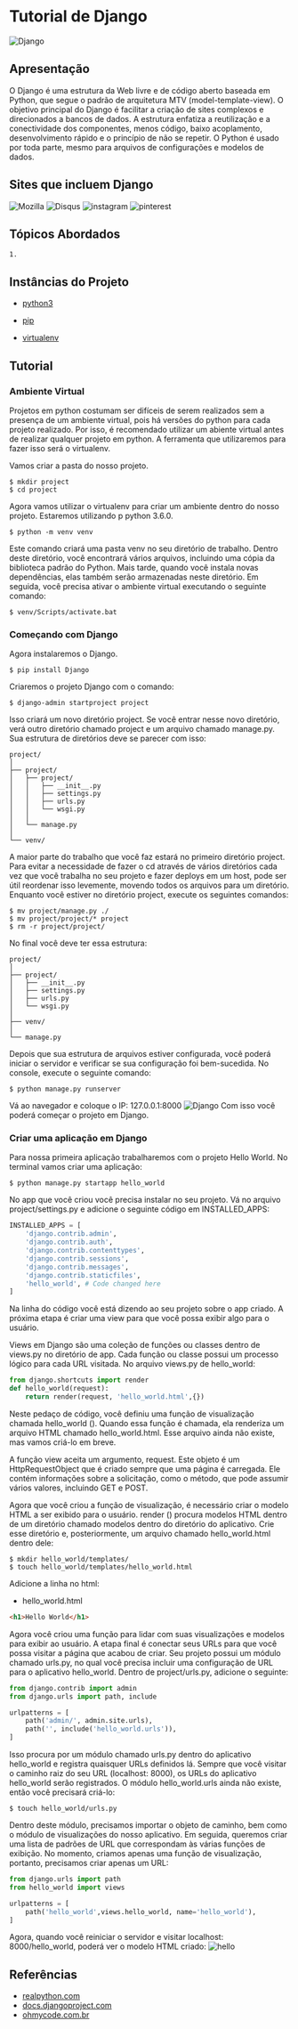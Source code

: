 # Tutorial de Django

![Django](img/django.png)

## Apresentação

O Django é uma estrutura da Web livre e de código aberto baseada em Python, que segue o padrão de arquitetura MTV (model-template-view).
O objetivo principal do Django é facilitar a criação de sites complexos e direcionados a bancos de dados. A estrutura enfatiza a reutilização e a conectividade dos componentes, menos código, baixo acoplamento, desenvolvimento rápido e o princípio de não se repetir. O Python é usado por toda parte, mesmo para arquivos de configurações e modelos de dados.

## Sites que incluem Django

![Mozilla](img/firefox.png)
![Disqus](img/disqus.png)
![instagram](img/instagram.png)
![pinterest](img/pinterest.png)

## Tópicos Abordados

    1. 

## Instâncias do Projeto

* [python3](https://www.python.org/)

* [pip](https://pypi.org/project/pip/)

* [virtualenv](https://virtualenv.pypa.io/en/latest/)

## Tutorial

### Ambiente Virtual
Projetos em python costumam ser difíceis de serem realizados sem a presença de um ambiente virtual, pois há versões do python para cada projeto realizado. Por isso, é recomendado utilizar um abiente virtual antes de realizar qualquer projeto em python. A ferramenta que utilizaremos para fazer isso será o virtualenv.

Vamos criar a pasta do nosso projeto.
```shell
$ mkdir project
$ cd project
```
Agora vamos utilizar o virtualenv para criar um ambiente dentro do nosso projeto.
Estaremos utilizando p python 3.6.0.
```shell
$ python -m venv venv
```
Este comando criará uma pasta venv no seu diretório de trabalho. Dentro deste diretório, você encontrará vários arquivos, incluindo uma cópia da biblioteca padrão do Python. Mais tarde, quando você instala novas dependências, elas também serão armazenadas neste diretório. Em seguida, você precisa ativar o ambiente virtual executando o seguinte comando:
```shell
$ venv/Scripts/activate.bat
```
### Começando com Django
Agora instalaremos o Django.
```shell
$ pip install Django
```
Criaremos o projeto Django com o comando:
```shell
$ django-admin startproject project
```
Isso criará um novo diretório project. Se você entrar nesse novo diretório, verá outro diretório chamado project e um arquivo chamado manage.py. Sua estrutura de diretórios deve se parecer com isso:
```
project/
│
├── project/
│   ├── project/
│   │   ├── __init__.py
│   │   ├── settings.py
│   │   ├── urls.py
│   │   └── wsgi.py
│   │
│   └── manage.py
│
└── venv/
```
A maior parte do trabalho que você faz estará no primeiro diretório project. Para evitar a necessidade de fazer o cd através de vários diretórios cada vez que você trabalha no seu projeto e fazer deploys em um host, pode ser útil reordenar isso levemente, movendo todos os arquivos para um diretório. Enquanto você estiver no diretório project, execute os seguintes comandos:
```shell
$ mv project/manage.py ./
$ mv project/project/* project
$ rm -r project/project/
```
No final você deve ter essa estrutura:
```
project/
│
├── project/
│   ├── __init__.py
│   ├── settings.py
│   ├── urls.py
│   └── wsgi.py
│
├── venv/
│
└── manage.py
```
Depois que sua estrutura de arquivos estiver configurada, você poderá iniciar o servidor e verificar se sua configuração foi bem-sucedida. No console, execute o seguinte comando:
```shell
$ python manage.py runserver
```
Vá ao navegador e coloque o IP: 127.0.0.1:8000
![Django](img/screenDjango.PNG)
Com isso você poderá começar o projeto em Django.
### Criar uma aplicação em Django
Para nossa primeira aplicação trabalharemos com o projeto Hello World.
No terminal vamos criar uma aplicação:
```shell
$ python manage.py startapp hello_world
```
No app que você criou você precisa instalar no seu projeto. Vá no arquivo project/settings.py e adicione o seguinte código em INSTALLED_APPS:
```python
INSTALLED_APPS = [
    'django.contrib.admin',
    'django.contrib.auth',
    'django.contrib.contenttypes',
    'django.contrib.sessions',
    'django.contrib.messages',
    'django.contrib.staticfiles',
    'hello_world', # Code changed here
]
```
Na linha do código você está dizendo ao seu projeto sobre o app criado. A próxima etapa é criar uma view para que você possa exibir algo para o usuário.

Views em Django são uma coleção de funções ou classes dentro de views.py no diretório de app. Cada função ou classe possui um processo lógico para cada URL visitada.
No arquivo views.py de hello_world:
```python
from django.shortcuts import render
def hello_world(request):
    return render(request, 'hello_world.html',{})
```
Neste pedaço de código, você definiu uma função de visualização chamada hello_world (). Quando essa função é chamada, ela renderiza um arquivo HTML chamado hello_world.html. Esse arquivo ainda não existe, mas vamos criá-lo em breve.

A função view aceita um argumento, request. Este objeto é um HttpRequestObject que é criado sempre que uma página é carregada. Ele contém informações sobre a solicitação, como o método, que pode assumir vários valores, incluindo GET e POST.

Agora que você criou a função de visualização, é necessário criar o modelo HTML a ser exibido para o usuário. render () procura modelos HTML dentro de um diretório chamado modelos dentro do diretório do aplicativo. Crie esse diretório e, posteriormente, um arquivo chamado hello_world.html dentro dele:
```shell
$ mkdir hello_world/templates/
$ touch hello_world/templates/hello_world.html
```
Adicione a linha no html:
* hello_world.html
```html
<h1>Hello World</h1>
```
Agora você criou uma função para lidar com suas visualizações e modelos para exibir ao usuário. A etapa final é conectar seus URLs para que você possa visitar a página que acabou de criar. Seu projeto possui um módulo chamado urls.py, no qual você precisa incluir uma configuração de URL para o aplicativo hello_world. Dentro de project/urls.py, adicione o seguinte:
```python
from django.contrib import admin
from django.urls import path, include

urlpatterns = [
    path('admin/', admin.site.urls),
    path('', include('hello_world.urls')),
]
```
Isso procura por um módulo chamado urls.py dentro do aplicativo hello_world e registra quaisquer URLs definidos lá. Sempre que você visitar o caminho raiz do seu URL (localhost: 8000), os URLs do aplicativo hello_world serão registrados. O módulo hello_world.urls ainda não existe, então você precisará criá-lo:
```shell
$ touch hello_world/urls.py
```
Dentro deste módulo, precisamos importar o objeto de caminho, bem como o módulo de visualizações do nosso aplicativo. Em seguida, queremos criar uma lista de padrões de URL que correspondam às várias funções de exibição. No momento, criamos apenas uma função de visualização, portanto, precisamos criar apenas um URL:
```python
from django.urls import path
from hello_world import views

urlpatterns = [
    path('hello_world',views.hello_world, name='hello_world'),
]
```

Agora, quando você reiniciar o servidor e visitar localhost: 8000/hello_world, poderá ver o modelo HTML criado:
![hello](img/hello.PNG)

## Referências

* [realpython.com](https://realpython.com/get-started-with-django-1/)
* [docs.djangoproject.com](https://docs.djangoproject.com/en/2.2/)
* [ohmycode.com.br](https://ohmycode.com.br/2017/09/10/cadastro-e-autenticacao-de-usuarios-no-django.html)